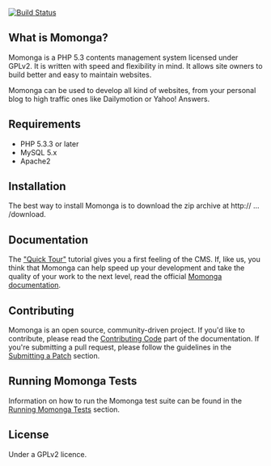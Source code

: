 [![Build Status](https://secure.travis-ci.org/momonga-project/momonga.png?branch=master)](https://travis-ci.org/momonga-project/momonga)

## What is Momonga?

Momonga is a PHP 5.3 contents management system licensed under GPLv2. It is written with speed and flexibility in mind. It allows site owners to build better and easy to maintain websites.

Momonga can be used to develop all kind of websites, from your personal blog to high traffic ones like Dailymotion or Yahoo! Answers.

## Requirements

* PHP 5.3.3 or later
* MySQL 5.x
* Apache2

## Installation

The best way to install Momonga is to download the zip archive at http:// ... /download.


## Documentation

The ["Quick Tour"]() tutorial gives you a first feeling of the CMS. If, like us, you think that Momonga can help speed up your development and take the quality of your work to the next level, read the official [Momonga documentation]().

## Contributing

Momonga is an open source, community-driven project. If you'd like to contribute, please read the [Contributing Code]() part of the documentation. If you're submitting a pull request, please follow the guidelines in the [Submitting a Patch]() section.

## Running Momonga Tests

Information on how to run the Momonga test suite can be found in the [Running Momonga Tests]() section.

## License

Under a GPLv2 licence.

